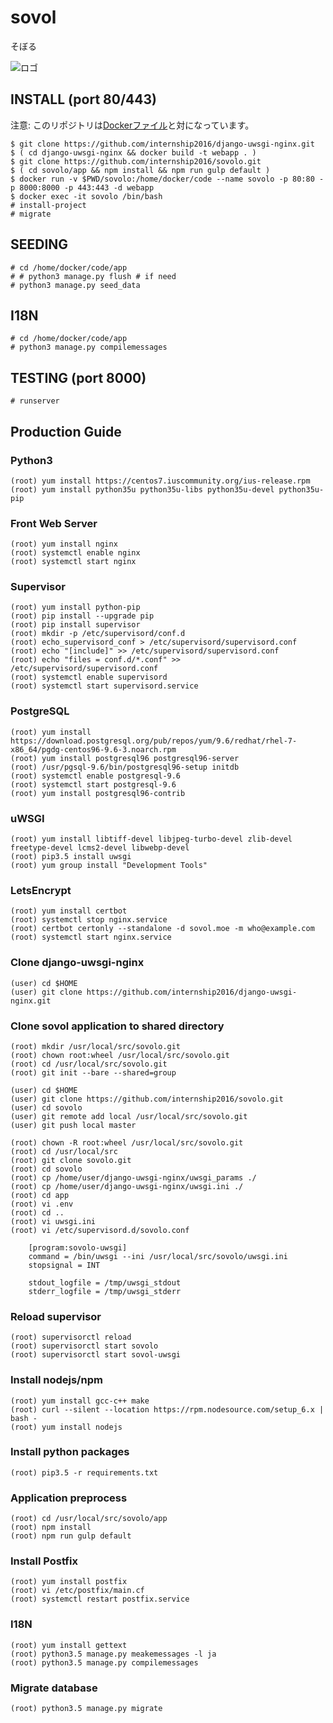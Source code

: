 # sovol
そぼる

![ロゴ](https://cloud.githubusercontent.com/assets/343556/17990628/530c3824-6aec-11e6-8ad1-545acfb9c35b.png)

## INSTALL (port 80/443)

注意: このリポジトリは[Dockerファイル](https://github.com/internship2016/django-uwsgi-nginx)と対になっています。

    $ git clone https://github.com/internship2016/django-uwsgi-nginx.git
    $ ( cd django-uwsgi-nginx && docker build -t webapp . )
    $ git clone https://github.com/internship2016/sovolo.git
    $ ( cd sovolo/app && npm install && npm run gulp default )
    $ docker run -v $PWD/sovolo:/home/docker/code --name sovolo -p 80:80 -p 8000:8000 -p 443:443 -d webapp
    $ docker exec -it sovolo /bin/bash
    # install-project
    # migrate

## SEEDING
    # cd /home/docker/code/app
    # # python3 manage.py flush # if need
    # python3 manage.py seed_data

## I18N
    # cd /home/docker/code/app
    # python3 manage.py compilemessages

## TESTING (port 8000)
    # runserver

## Production Guide

### Python3

    (root) yum install https://centos7.iuscommunity.org/ius-release.rpm
    (root) yum install python35u python35u-libs python35u-devel python35u-pip

### Front Web Server

    (root) yum install nginx
    (root) systemctl enable nginx
    (root) systemctl start nginx

### Supervisor

    (root) yum install python-pip
    (root) pip install --upgrade pip
    (root) pip install supervisor
    (root) mkdir -p /etc/supervisord/conf.d
    (root) echo_supervisord_conf > /etc/supervisord/supervisord.conf
    (root) echo "[include]" >> /etc/supervisord/supervisord.conf
    (root) echo "files = conf.d/*.conf" >> /etc/supervisord/supervisord.conf
    (root) systemctl enable supervisord
    (root) systemctl start supervisord.service

### PostgreSQL

    (root) yum install https://download.postgresql.org/pub/repos/yum/9.6/redhat/rhel-7-x86_64/pgdg-centos96-9.6-3.noarch.rpm
    (root) yum install postgresql96 postgresql96-server
    (root) /usr/pgsql-9.6/bin/postgresql96-setup initdb
    (root) systemctl enable postgresql-9.6
    (root) systemctl start postgresql-9.6
    (root) yum install postgresql96-contrib

### uWSGI

    (root) yum install libtiff-devel libjpeg-turbo-devel zlib-devel freetype-devel lcms2-devel libwebp-devel
    (root) pip3.5 install uwsgi
    (root) yum group install "Development Tools"

### LetsEncrypt

    (root) yum install certbot
    (root) systemctl stop nginx.service
    (root) certbot certonly --standalone -d sovol.moe -m who@example.com
    (root) systemctl start nginx.service

### Clone django-uwsgi-nginx

    (user) cd $HOME
    (user) git clone https://github.com/internship2016/django-uwsgi-nginx.git

### Clone sovol application to shared directory

    (root) mkdir /usr/local/src/sovolo.git
    (root) chown root:wheel /usr/local/src/sovolo.git
    (root) cd /usr/local/src/sovolo.git
    (root) git init --bare --shared=group

    (user) cd $HOME
    (user) git clone https://github.com/internship2016/sovolo.git
    (user) cd sovolo
    (user) git remote add local /usr/local/src/sovolo.git
    (user) git push local master

    (root) chown -R root:wheel /usr/local/src/sovolo.git
    (root) cd /usr/local/src
    (root) git clone sovolo.git
    (root) cd sovolo
    (root) cp /home/user/django-uwsgi-nginx/uwsgi_params ./
    (root) cp /home/user/django-uwsgi-nginx/uwsgi.ini ./
    (root) cd app
    (root) vi .env
    (root) cd ..
    (root) vi uwsgi.ini
    (root) vi /etc/supervisord.d/sovolo.conf

        [program:sovolo-uwsgi]
        command = /bin/uwsgi --ini /usr/local/src/sovolo/uwsgi.ini
        stopsignal = INT

        stdout_logfile = /tmp/uwsgi_stdout
        stderr_logfile = /tmp/uwsgi_stderr

### Reload supervisor

    (root) supervisorctl reload
    (root) supervisorctl start sovolo
    (root) supervisorctl start sovol-uwsgi

### Install nodejs/npm

    (root) yum install gcc-c++ make
    (root) curl --silent --location https://rpm.nodesource.com/setup_6.x | bash -
    (root) yum install nodejs

### Install python packages

    (root) pip3.5 -r requirements.txt

### Application preprocess

    (root) cd /usr/local/src/sovolo/app
    (root) npm install
    (root) npm run gulp default

### Install Postfix

    (root) yum install postfix
    (root) vi /etc/postfix/main.cf
    (root) systemctl restart postfix.service

### I18N

    (root) yum install gettext
    (root) python3.5 manage.py meakemessages -l ja
    (root) python3.5 manage.py compilemessages

### Migrate database

    (root) python3.5 manage.py migrate
